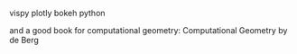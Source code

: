 vispy
plotly
bokeh python

and a good book for computational geometry: Computational Geometry by de Berg
